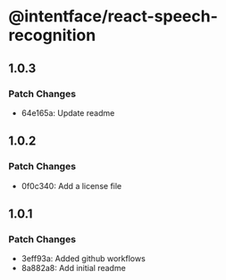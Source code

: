 # @intentface/react-speech-recognition

## 1.0.3

### Patch Changes

- 64e165a: Update readme

## 1.0.2

### Patch Changes

- 0f0c340: Add a license file

## 1.0.1

### Patch Changes

- 3eff93a: Added github workflows
- 8a882a8: Add initial readme
